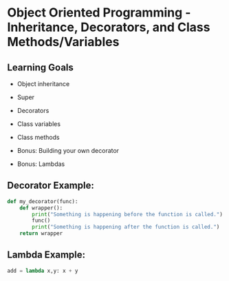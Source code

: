 # Object Oriented Programming - Inheritance, Decorators, and Class Methods/Variables

## Learning Goals

- Object inheritance

- Super

- Decorators

- Class variables

- Class methods

- Bonus: Building your own decorator

- Bonus: Lambdas

## Decorator Example:

```py
def my_decorator(func):
    def wrapper():
        print("Something is happening before the function is called.")
        func()
        print("Something is happening after the function is called.")
    return wrapper
```

## Lambda Example:

```py
add = lambda x,y: x + y
```
